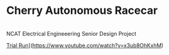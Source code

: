 # Cherry Autonomous Racecar

<br /> NCAT Electrical Engineeering Senior Design Project

[Trial Run](http://img.youtube.com/vi/x3ub8OhKxhM/0.jpg)](https://www.youtube.com/watch?v=x3ub8OhKxhM)
